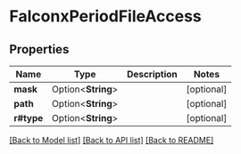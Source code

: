 # FalconxPeriodFileAccess

## Properties

Name | Type | Description | Notes
------------ | ------------- | ------------- | -------------
**mask** | Option<**String**> |  | [optional]
**path** | Option<**String**> |  | [optional]
**r#type** | Option<**String**> |  | [optional]

[[Back to Model list]](./README.md#documentation-for-models) [[Back to API list]](./README.md#documentation-for-api-endpoints) [[Back to README]](../README.md)
